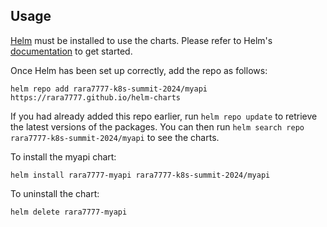 ## Usage

[Helm](https://helm.sh) must be installed to use the charts.  Please refer to
Helm's [documentation](https://helm.sh/docs) to get started.

Once Helm has been set up correctly, add the repo as follows:

    helm repo add rara7777-k8s-summit-2024/myapi https://rara7777.github.io/helm-charts

If you had already added this repo earlier, run `helm repo update` to retrieve the latest versions of the packages.  You can then run `helm search repo rara7777-k8s-summit-2024/myapi` to see the charts.

To install the myapi chart:

    helm install rara7777-myapi rara7777-k8s-summit-2024/myapi

To uninstall the chart:

    helm delete rara7777-myapi
